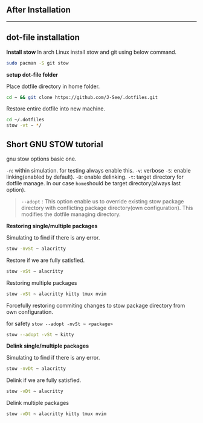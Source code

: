 ## After Installation

---

## dot-file installation

**Install stow**
In arch Linux install stow and git using below command.

```bash
sudo pacman -S git stow
```

**setup dot-file folder**

Place dotfile directory in home folder.

```bash
cd ~ && git clone https://github.com/J-See/.dotfiles.git
```

Restore entire dotfile into new machine.

```bash
cd ~/.dotfiles
stow -vt ~ */
```

## Short GNU STOW tutorial

gnu stow options basic one.

`-n`: within simulation. for testing always enable this.
`-v`: verbose
`-S`: enable linking(enabled by default).
`-D`: enable delinking.
`-t`: target directory for dotfile manage. In our case `home`should be target directory(always last option).

> `--adopt` : This option enable us to override existing stow package directory with conflicting package directory(own configuration). This modifies the dotfile managing directory.
> 

**Restoring single/multiple packages**

Simulating to find if there is any error.

```bash
stow -nvSt ~ alacritty
```

Restore if we are fully satisfied.

```bash
stow -vSt ~ alacritty
```

Restoring multiple packages

```bash
stow -vSt ~ alacritty kitty tmux nvim
```

Forcefully restoring commiting changes to stow package directory from own configuration.

for safety `stow --adopt -nvSt ~ <package>`

```bash
stow --adopt -vSt ~ kitty
```

**Delink single/multiple packages**

Simulating to find if there is any error.

```bash
stow -nvDt ~ alacritty
```

Delink if we are fully satisfied.

```bash
stow -vDt ~ alacritty
```

Delink multiple packages

```bash
stow -vDt ~ alacritty kitty tmux nvim
```